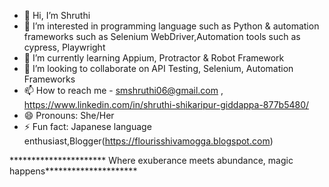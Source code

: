 - 👋 Hi, I’m Shruthi
- 👀 I’m interested in  programming language such as Python & automation frameworks such as Selenium WebDriver,Automation tools such as cypress, Playwright
- 🌱 I’m currently learning  Appium, Protractor & Robot Framework
- 💞️ I’m looking to collaborate on API Testing, Selenium, Automation Frameworks
- 📫 How to reach me - smshruthi06@gmail.com , https://www.linkedin.com/in/shruthi-shikaripur-giddappa-877b5480/
- 😄 Pronouns: She/Her
- ⚡ Fun fact: Japanese language enthusiast,Blogger(https://flourisshivamogga.blogspot.com)

********************** Where exuberance meets abundance, magic happens*********************

<!---
shruthi2024/shruthi2024 is a ✨ special ✨ repository because its `README.md` (this file) appears on your GitHub profile.
You can click the Preview link to take a look at your changes.
--->
